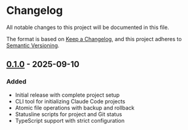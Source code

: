 # Changelog

All notable changes to this project will be documented in this file.

The format is based on [Keep a Changelog](https://keepachangelog.com/en/1.1.0/),
and this project adheres to [Semantic Versioning](https://semver.org/spec/v2.0.0.html).

## [0.1.0] - 2025-09-10

### Added

- Initial release with complete project setup
- CLI tool for initializing Claude Code projects
- Atomic file operations with backup and rollback
- Statusline scripts for project and Git status
- TypeScript support with strict configuration

[0.1.0]: https://github.com/RMNCLDYO/claude-code-status-line/releases/tag/v0.1.0
